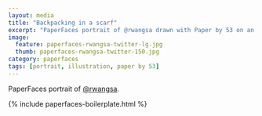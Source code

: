 ```yaml
---
layout: media
title: "Backpacking in a scarf"
excerpt: "PaperFaces portrait of @rwangsa drawn with Paper by 53 on an iPad."
image: 
  feature: paperfaces-rwangsa-twitter-lg.jpg
  thumb: paperfaces-rwangsa-twitter-150.jpg
category: paperfaces
tags: [portrait, illustration, paper by 53]
---
```


PaperFaces portrait of [@rwangsa](http://twitter.com/rwangsa).

{% include paperfaces-boilerplate.html %}